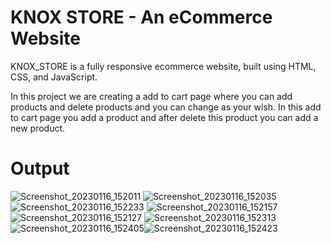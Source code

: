 <h1>KNOX STORE - An eCommerce Website</h1>
KNOX_STORE is a fully responsive ecommerce website, built using HTML, CSS, and JavaScript.


In this project we are creating a add to cart page where you can add products and delete products and you can change as your wish.
In this add to cart page you add a product and after delete this product you can add a new product.

# Output

![Screenshot_20230116_152011](https://user-images.githubusercontent.com/120724248/212706380-897b6fcc-365c-4018-8186-3a92b17dbf02.png)
![Screenshot_20230116_152035](https://user-images.githubusercontent.com/120724248/212706419-f4265308-aafa-4d38-ab25-10ed62691aa7.png)
![Screenshot_20230116_152233](https://user-images.githubusercontent.com/120724248/212706495-80e522ff-466a-4561-82fa-7cf619f383cb.png)
![Screenshot_20230116_152157](https://user-images.githubusercontent.com/120724248/212706623-c3b764e8-7b0d-4948-ba37-1bae908d423f.png)
![Screenshot_20230116_152127](https://user-images.githubusercontent.com/120724248/212706667-9b8b3d13-db41-4992-a3ec-023c7b517766.png)
![Screenshot_20230116_152313](https://user-images.githubusercontent.com/120724248/212706683-8cc9e216-91d9-4a11-a438-5de9b2348704.png)
![Screenshot_20230116_152405](https://user-images.githubusercontent.com/120724248/212706689-e150de20-a46d-43d6-a106-5a667aac2c32.png)![Screenshot_20230116_152423](https://user-images.githubusercontent.com/120724248/212706701-7b7d798f-7380-4924-aa17-aa302abc7fa1.png)

